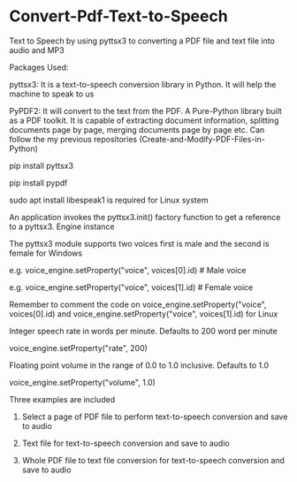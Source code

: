 # Convert-Pdf-Text-to-Speech
Text to Speech by using pyttsx3 to converting a PDF file and text file into audio and MP3

Packages Used:

pyttsx3: It is a text-to-speech conversion library in Python. It will help the machine to speak to us

PyPDF2: It will convert to the text from the PDF. A Pure-Python library built as a PDF toolkit. It is capable of extracting document information, splitting documents page by page, merging documents page by page etc. Can follow the my previous repositories (Create-and-Modify-PDF-Files-in-Python)

  pip install pyttsx3

  pip install pypdf

  sudo apt install libespeak1 is required for Linux system


An application invokes the pyttsx3.init() factory function to get a reference to a pyttsx3. Engine instance

The pyttsx3 module supports two voices first is male and the second is female for Windows

  e.g. voice_engine.setProperty("voice", voices[0].id) # Male voice

  e.g. voice_engine.setProperty("voice", voices[1].id) # Female voice

Remember to comment the code on voice_engine.setProperty("voice", voices[0].id) and voice_engine.setProperty("voice", voices[1].id) for Linux


Integer speech rate in words per minute. Defaults to 200 word per minute

  voice_engine.setProperty("rate", 200)


Floating point volume in the range of 0.0 to 1.0 inclusive. Defaults to 1.0

  voice_engine.setProperty("volume", 1.0)


Three examples are included

1. Select a page of PDF file to perform text-to-speech conversion and save to audio 

2. Text file for text-to-speech conversion and save to audio 

3. Whole PDF file to text file conversion for text-to-speech conversion and save to audio 
